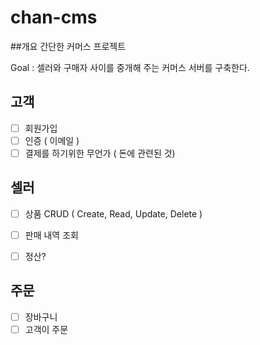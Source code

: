 # chan-cms

##개요 
간단한 커머스 프로젝트

Goal : 셀러와 구매자 사이를 중개해 주는 커머스 서버를 구축한다.

## 고객
- [ ] 회원가입
- [ ] 인증 ( 이메일 )
- [ ] 결제를 하기위한 무언가 ( 돈에 관련된 것)

## 셀러
- [ ] 상품 CRUD ( Create, Read, Update, Delete )
- [ ] 판매 내역 조회
- [ ] 정산?


## 주문
- [ ] 장바구니
- [ ] 고객이 주문
